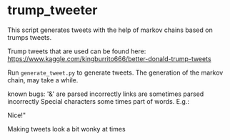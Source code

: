 # trump_tweeter

This script generates tweets with the help of markov chains based on trumps tweets.

Trump tweets that are used can be found here:
https://www.kaggle.com/kingburrito666/better-donald-trump-tweets

Run `generate_tweet.py` to generate tweets.
The generation of the markov chain, may take a while.

known bugs:
'&' are parsed incorrectly
links are sometimes parsed incorrectly
Special characters some times part of words. 
E.g.: 

Nice!" 

Making tweets look a bit wonky at times
